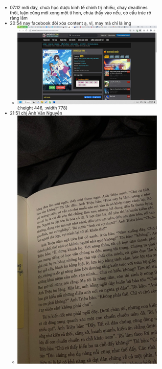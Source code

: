 - 07:12 mới dậy, chưa học được kinh tế chính trị nhiều, chạy deadlines thôi, luận cũng mới xong một tí hơn, chưa thấy vào nếu, có cấu trúc rõ ràng lắm
- 20:54 nay facebook đòi xóa content ạ, vl, may mà chỉ là img
	- ![image.png](../assets/image_1699970048679_0.png){:height 446, :width 778}
- 21:51 chị Anh Vân Nguyễn
	- ![image.png](../assets/image_1699973501366_0.png)